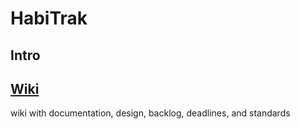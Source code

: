 # HabiTrak

## Intro

<What is this project about>
  
## [Wiki](https://github.com/CMPUT301F21T34/HabiTrak/wiki)
  wiki with documentation, design, backlog, deadlines, and standards
  
